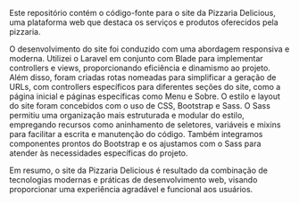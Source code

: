Este repositório contém o código-fonte para o site da Pizzaria Delicious, uma plataforma web que destaca os serviços e produtos oferecidos pela pizzaria.

O desenvolvimento do site foi conduzido com uma abordagem responsiva e moderna. Utilizei o Laravel em conjunto com Blade para implementar controllers e views, proporcionando eficiência e dinamismo ao projeto. Além disso, foram criadas rotas nomeadas para simplificar a geração de URLs, com controllers específicos para diferentes seções do site, como a página inicial e páginas específicas como Menu e Sobre.
O estilo e layout do site foram concebidos com o uso de CSS, Bootstrap e Sass. O Sass permitiu uma organização mais estruturada e modular do estilo, empregando recursos como aninhamento de seletores, variáveis e mixins para facilitar a escrita e manutenção do código. Também integramos componentes prontos do Bootstrap e os ajustamos com o Sass para atender às necessidades específicas do projeto.

Em resumo, o site da Pizzaria Delicious é resultado da combinação de tecnologias modernas e práticas de desenvolvimento web, visando proporcionar uma experiência agradável e funcional aos usuários.
